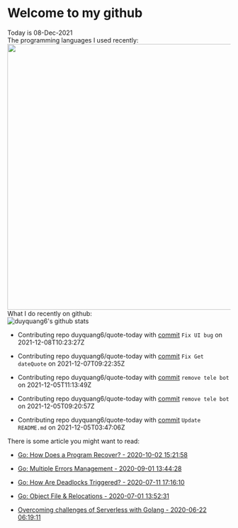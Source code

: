 # Welcome to my github 
Today is 08-Dec-2021\
The programming languages I used recently:\
<img src="https://wakatime.com/share/@duyquang6/fbe267a6-a29b-4a1a-b769-c566a361c376.svg" width="600">\
What I do recently on github:\
![duyquang6's github stats](https://github-readme-stats.vercel.app/api?username=duyquang6&layout=compact&hide=stars,prs,contribs,issues)

 - Contributing repo duyquang6/quote-today with [commit](https://github.com/duyquang6/quote-today/commit/2ccc8c81582607b6f8f105923efcce278d698937) `Fix UI bug` on  2021-12-08T10:23:27Z

 - Contributing repo duyquang6/quote-today with [commit](https://github.com/duyquang6/quote-today/commit/85f2b308573ca3c105cb428c479eb0a06de4e847) `Fix Get dateQuote` on  2021-12-07T09:22:35Z

 - Contributing repo duyquang6/quote-today with [commit](https://github.com/duyquang6/quote-today/commit/0bfa58008c30c7450125db8064c0ca8ab29c62e1) `remove tele bot` on  2021-12-05T11:13:49Z

 - Contributing repo duyquang6/quote-today with [commit](https://github.com/duyquang6/quote-today/commit/2951bb35fcc5debdc7f55539d43db9ac24033527) `remove tele bot` on  2021-12-05T09:20:57Z

 - Contributing repo duyquang6/quote-today with [commit](https://github.com/duyquang6/quote-today/commit/64089772e7fb3c2dee57b19de057f340853a1a1b) `Update README.md` on  2021-12-05T03:47:06Z

There is some article you might want to read:

 - [Go: How Does a Program Recover? - 2020-10-02 15:21:58](https://medium.com/a-journey-with-go/go-how-does-a-program-recover-fbbbf27cc31e?source=rss-f26b90a8ca4b------2)

 - [Go: Multiple Errors Management - 2020-09-01 13:44:28](https://medium.com/a-journey-with-go/go-multiple-errors-management-a67477628cf1?source=rss-f26b90a8ca4b------2)

 - [Go: How Are Deadlocks Triggered? - 2020-07-11 17:16:10](https://medium.com/a-journey-with-go/go-how-are-deadlocks-triggered-2305504ac019?source=rss-f26b90a8ca4b------2)

 - [Go: Object File &amp; Relocations - 2020-07-01 13:52:31](https://medium.com/a-journey-with-go/go-object-file-relocations-804438ec379b?source=rss-f26b90a8ca4b------2)

 - [Overcoming challenges of Serverless with Golang - 2020-06-22 06:19:11](https://medium.com/swlh/overcoming-challenges-of-serverless-with-golang-aa6078b3d3b7?source=rss-1a65837801e2------2)

